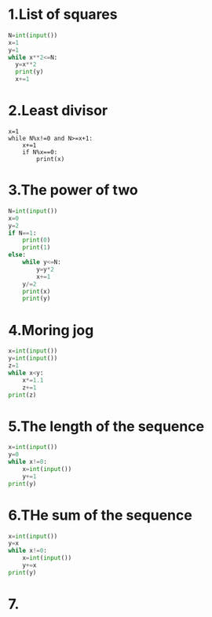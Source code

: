 # 1.List of squares

```.py
N=int(input())
x=1
y=1
while x**2<=N:
  y=x**2
  print(y)
  x+=1
```

# 2.Least divisor

```.pyN=int(input())
x=1
while N%x!=0 and N>=x+1:
    x+=1
    if N%x==0:
        print(x)
```

# 3.The power of two

```.py
N=int(input())
x=0
y=2
if N==1:
    print(0)
    print(1)
else:
    while y<=N:
        y=y*2
        x+=1
    y/=2
    print(x)
    print(y)
```

# 4.Moring jog

```.py
x=int(input())
y=int(input())
z=1
while x<y:
    x*=1.1
    z+=1
print(z)
```

# 5.The length of the sequence

```.py
x=int(input())
y=0
while x!=0:
    x=int(input())
    y+=1
print(y)
```

# 6.THe sum of the sequence

```.py
x=int(input())
y=x
while x!=0:
    x=int(input())
    y+=x
print(y)
```

# 7.

